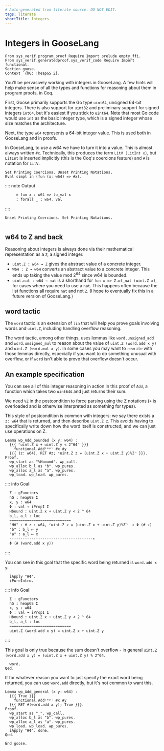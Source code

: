 ```yaml
---
# Auto-generated from literate source. DO NOT EDIT.
tags: literate
shortTitle: Integers
---
```


# Integers in GooseLang

```rocq
From sys_verif.program_proof Require Import prelude empty_ffi.
From sys_verif.generatedproof.sys_verif_code Require Import functional.
Section goose.
Context `{hG: !heapGS Σ}.

```

You'll be pervasively working with integers in GooseLang. A few hints will help make sense of all the types and functions for reasoning about them in program proofs, in Coq.

First, Goose primarily supports the Go type `uint64`, unsigned 64-bit integers. There is also support for `uint32` and preliminary support for signed integers `int64`, but it's easiest if you stick to `uint64`. Note that most Go code would use `int` as the basic integer type, which is a signed integer whose size matches the architecture.

Next, the type `w64` represents a 64-bit integer value. This is used both in GooseLang and in proofs.

In GooseLang, to use a w64 we have to turn it into a value. This is almost always written `#x`. Technically, this produces the term `LitV (LitInt x)`, but `LitInt` is inserted implicitly (this is the Coq's coercions feature) and `#` is notation for `LitV`.

```rocq
Set Printing Coercions. Unset Printing Notations.
Eval simpl in (fun (x: w64) => #x).
```

:::: note Output

```txt title="rocq output"
     = fun x : w64 => to_val x
     : forall _ : w64, val
```

::::

```rocq
Unset Printing Coercions. Set Printing Notations.


```

## w64 to Z and back

Reasoning about integers is always done via their mathematical representation as a `Z`, a signed integer.

- `uint.Z : w64 → Z` gives the abstract value of a concrete integer.
- `W64 : Z → w64` converts an abstract value to a concrete integer. This ends up taking the value mod $2^{64}$ since w64 is bounded.
- `uint.nat : w64 → nat` is a shorthand for `fun x => Z.of_nat (uint.Z x)`, for cases where you need to use a `nat`. This happens often because the list functions all require `nat` and not `Z`. (I hope to eventually fix this in a future version of GooseLang.)

## word tactic

The `word` tactic is an extension of `lia` that will help you prove goals involving words and `uint.Z`, including handling overflow reasoning.

The word tactic, among other things, uses lemmas like `word.unsigned_add` and `word.unsigned_mul` to reason about the value of `uint.Z (word.add x y)` and `uint.Z (word.mul x y)`. In some cases you may want to `rewrite` with those lemmas directly, especially if you want to do something unusual with overflow, or if `word` isn't able to prove that overflow doesn't occur.

## An example specification

You can see all of this integer reasoning in action in this proof of `Add`, a function which takes two `uint64`s and just returns their sum.

We need `%Z` in the postcondition to force parsing using the Z notations (`+` is overloaded and is otherwise interpreted as something for types).

This style of postcondition is common with integers: we say there exists a `z: w64` that is returned, and then describe `uint.Z z`. This avoids having to specifically write down how the word itself is constructed, and we can just use operations on Z.

```rocq
Lemma wp_Add_bounded (x y: w64) :
  {{{ ⌜uint.Z x + uint.Z y < 2^64⌝ }}}
    functional.Addⁱᵐᵖˡ #x #y
  {{{ (z: w64), RET #z; ⌜uint.Z z = (uint.Z x + uint.Z y)%Z⌝ }}}.
Proof.
  wp_start as "%Hbound". wp_call.
  wp_alloc b_l as "b". wp_pures.
  wp_alloc a_l as "a". wp_pures.
  wp_load. wp_load. wp_pures.
```

:::: info Goal

```txt title="goal 1"
  Σ : gFunctors
  hG : heapGS Σ
  x, y : w64
  Φ : val → iPropI Σ
  Hbound : uint.Z x + uint.Z y < 2 ^ 64
  b_l, a_l : loc
  ============================
  "HΦ" : ∀ z : w64, ⌜uint.Z z = (uint.Z x + uint.Z y)%Z⌝ -∗ Φ (# z)
  "b" : b_l ↦ y
  "a" : a_l ↦ x
  --------------------------------------∗
  Φ (# (word.add x y))
```

::::

You can see in this goal that the specific word being returned is `word.add x y`.

```rocq
  iApply "HΦ".
  iPureIntro.
```

:::: info Goal

```txt title="goal 1"
  Σ : gFunctors
  hG : heapGS Σ
  x, y : w64
  Φ : val → iPropI Σ
  Hbound : uint.Z x + uint.Z y < 2 ^ 64
  b_l, a_l : loc
  ============================
  uint.Z (word.add x y) = uint.Z x + uint.Z y
```

::::

This goal is only true because the sum doesn't overflow - in general `uint.Z (word.add x y) = (uint.Z x + uint.Z y) % 2^64`.

```rocq
  word.
Qed.

```

If for whatever reason you want to just specify the exact word being returned, you can use `word.add` directly, but it's not common to want this.

```rocq
Lemma wp_Add_general (x y: w64) :
  {{{ True }}}
    functional.Addⁱᵐᵖˡ #x #y
  {{{ RET #(word.add x y); True }}}.
Proof.
  wp_start as "_". wp_call.
  wp_alloc b_l as "b". wp_pures.
  wp_alloc a_l as "a". wp_pures.
  wp_load. wp_load. wp_pures.
  iApply "HΦ". done.
Qed.

End goose.
```
